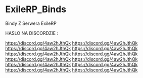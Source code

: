 # ExileRP_Binds
Bindy Z Serwera ExileRP


HASLO NA DISCORDZIE : 

https://discord.gg/4aw2hJthQk
https://discord.gg/4aw2hJthQk
https://discord.gg/4aw2hJthQk
https://discord.gg/4aw2hJthQk
https://discord.gg/4aw2hJthQk
https://discord.gg/4aw2hJthQk
https://discord.gg/4aw2hJthQk
https://discord.gg/4aw2hJthQk
https://discord.gg/4aw2hJthQk
https://discord.gg/4aw2hJthQk
https://discord.gg/4aw2hJthQk
https://discord.gg/4aw2hJthQk
